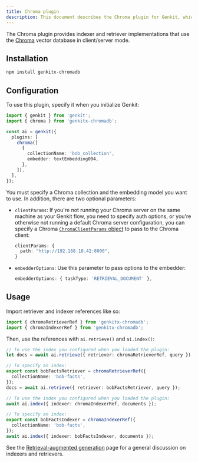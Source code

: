 ```yaml
---
title: Chroma plugin
description: This document describes the Chroma plugin for Genkit, which provides indexer and retriever implementations for the Chroma vector database in client/server mode.
---
```


The Chroma plugin provides indexer and retriever implementations that use the
[Chroma](https://docs.trychroma.com/) vector database in client/server mode.

## Installation

```bash
npm install genkitx-chromadb
```

## Configuration

To use this plugin, specify it when you initialize Genkit:

```ts
import { genkit } from 'genkit';
import { chroma } from 'genkitx-chromadb';

const ai = genkit({
  plugins: [
    chroma([
      {
        collectionName: 'bob_collection',
        embedder: textEmbedding004,
      },
    ]),
  ],
});
```

You must specify a Chroma collection and the embedding model you want to use. In
addition, there are two optional parameters:

- `clientParams`: If you're not running your Chroma server on the same machine as your Genkit flow, you need to specify auth options, or you're otherwise not running a default Chroma server configuration, you can specify a Chroma [`ChromaClientParams` object](https://docs.trychroma.com/js_reference/Client) to pass to the Chroma client:

  ```ts
  clientParams: {
    path: "http://192.168.10.42:8000",
  }
  ```

- `embedderOptions`: Use this parameter to pass options to the embedder:

  ```ts
  embedderOptions: { taskType: 'RETRIEVAL_DOCUMENT' },
  ```

## Usage

Import retriever and indexer references like so:

```ts
import { chromaRetrieverRef } from 'genkitx-chromadb';
import { chromaIndexerRef } from 'genkitx-chromadb';
```

Then, use the references with `ai.retrieve()` and `ai.index()`:

```ts
// To use the index you configured when you loaded the plugin:
let docs = await ai.retrieve({ retriever: chromaRetrieverRef, query });

// To specify an index:
export const bobFactsRetriever = chromaRetrieverRef({
  collectionName: 'bob-facts',
});
docs = await ai.retrieve({ retriever: bobFactsRetriever, query });
```

```ts
// To use the index you configured when you loaded the plugin:
await ai.index({ indexer: chromaIndexerRef, documents });

// To specify an index:
export const bobFactsIndexer = chromaIndexerRef({
  collectionName: 'bob-facts',
});
await ai.index({ indexer: bobFactsIndexer, documents });
```

See the [Retrieval-augmented generation](/docs/rag) page for a general
discussion on indexers and retrievers.
